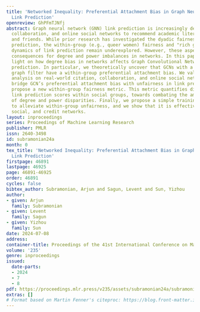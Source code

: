 ```yaml
---
title: 'Networked Inequality: Preferential Attachment Bias in Graph Neural Network
  Link Prediction'
openreview: GhPFmTJNfj
abstract: Graph neural network (GNN) link prediction is increasingly deployed in citation,
  collaboration, and online social networks to recommend academic literature, collaborators,
  and friends. While prior research has investigated the dyadic fairness of GNN link
  prediction, the within-group (e.g., queer women) fairness and "rich get richer"
  dynamics of link prediction remain underexplored. However, these aspects have significant
  consequences for degree and power imbalances in networks. In this paper, we shed
  light on how degree bias in networks affects Graph Convolutional Network (GCN) link
  prediction. In particular, we theoretically uncover that GCNs with a symmetric normalized
  graph filter have a within-group preferential attachment bias. We validate our theoretical
  analysis on real-world citation, collaboration, and online social networks. We further
  bridge GCN’s preferential attachment bias with unfairness in link prediction and
  propose a new within-group fairness metric. This metric quantifies disparities in
  link prediction scores within social groups, towards combating the amplification
  of degree and power disparities. Finally, we propose a simple training-time strategy
  to alleviate within-group unfairness, and we show that it is effective on citation,
  social, and credit networks.
layout: inproceedings
series: Proceedings of Machine Learning Research
publisher: PMLR
issn: 2640-3498
id: subramonian24a
month: 0
tex_title: 'Networked Inequality: Preferential Attachment Bias in Graph Neural Network
  Link Prediction'
firstpage: 46891
lastpage: 46925
page: 46891-46925
order: 46891
cycles: false
bibtex_author: Subramonian, Arjun and Sagun, Levent and Sun, Yizhou
author:
- given: Arjun
  family: Subramonian
- given: Levent
  family: Sagun
- given: Yizhou
  family: Sun
date: 2024-07-08
address:
container-title: Proceedings of the 41st International Conference on Machine Learning
volume: '235'
genre: inproceedings
issued:
  date-parts:
  - 2024
  - 7
  - 8
pdf: https://proceedings.mlr.press/v235/assets/subramonian24a/subramonian24a.pdf
extras: []
# Format based on Martin Fenner's citeproc: https://blog.front-matter.io/posts/citeproc-yaml-for-bibliographies/
---
```

